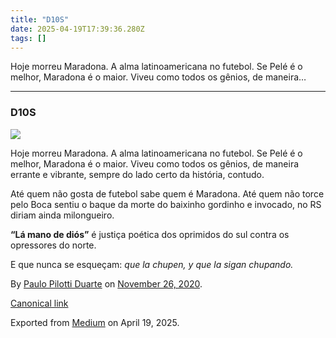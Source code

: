 ```yaml
---
title: "D10S"
date: 2025-04-19T17:39:36.280Z
tags: []
---
```


Hoje morreu Maradona. A alma latinoamericana no futebol. Se Pelé é o melhor, Maradona é o maior. Viveu como todos os gênios, de maneira…

* * *

### D10S

![](https://cdn-images-1.medium.com/max/800/1*4qaawf7OnzSD022joIbQ6Q.jpeg)

Hoje morreu Maradona. A alma latinoamericana no futebol. Se Pelé é o melhor, Maradona é o maior. Viveu como todos os gênios, de maneira errante e vibrante, sempre do lado certo da história, contudo.

Até quem não gosta de futebol sabe quem é Maradona. Até quem não torce pelo Boca sentiu o baque da morte do baixinho gordinho e invocado, no RS diriam ainda milongueiro.

**“Lá mano de diós”** é justiça poética dos oprimidos do sul contra os opressores do norte.

E que nunca se esqueçam: _que la chupen, y que la sigan chupando._

By [Paulo Pilotti Duarte](https://medium.com/@paulopilotti) on [November 26, 2020](https://medium.com/p/4152c6e8d070).

[Canonical link](https://medium.com/@paulopilotti/d10s-4152c6e8d070)

Exported from [Medium](https://medium.com) on April 19, 2025.
